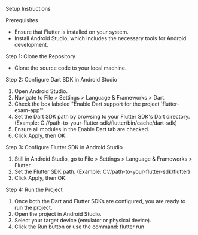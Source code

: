 Setup Instructions

Prerequisites
- Ensure that Flutter is installed on your system.
- Install Android Studio, which includes the necessary tools for Android development.

Step 1: Clone the Repository
- Clone the source code to your local machine.

Step 2: Configure Dart SDK in Android Studio
1. Open Android Studio.
2. Navigate to File > Settings > Language & Frameworks > Dart.
3. Check the box labeled "Enable Dart support for the project 'flutter-exam-app'".
4. Set the Dart SDK path by browsing to your Flutter SDK's Dart directory. (Example: C://path-to-your-flutter-sdk/flutter/bin/cache/dart-sdk)
5. Ensure all modules in the Enable Dart tab are checked.
6. Click Apply, then OK.

Step 3: Configure Flutter SDK in Android Studio
1. Still in Android Studio, go to File > Settings > Language & Frameworks > Flutter.
2. Set the Flutter SDK path. (Example: C://path-to-your-flutter-sdk/flutter)
3. Click Apply, then OK.

Step 4: Run the Project
1. Once both the Dart and Flutter SDKs are configured, you are ready to run the project.
2. Open the project in Android Studio.
3. Select your target device (emulator or physical device).
4. Click the Run button or use the command: flutter run